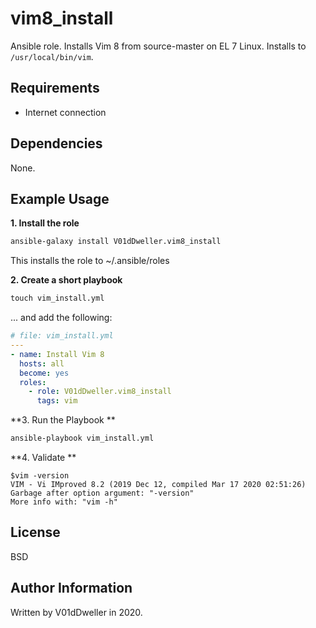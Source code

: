 vim8\_install
=============
Ansible role. Installs Vim 8 from source-master on EL 7 Linux. Installs to
`/usr/local/bin/vim`.

Requirements
------------
* Internet connection

Dependencies
------------

None.

Example Usage
-------------

**1. Install the role**
```cmd
ansible-galaxy install V01dDweller.vim8_install
```

This installs the role to ~/.ansible/roles

**2. Create a short playbook**
```cmd
touch vim_install.yml
```
... and add the following:
```yaml
# file: vim_install.yml
---
- name: Install Vim 8
  hosts: all
  become: yes
  roles:
    - role: V01dDweller.vim8_install
      tags: vim
```

**3. Run the Playbook **

```cmd
ansible-playbook vim_install.yml
```

**4. Validate **
```
$vim -version
VIM - Vi IMproved 8.2 (2019 Dec 12, compiled Mar 17 2020 02:51:26)
Garbage after option argument: "-version"
More info with: "vim -h"
```

License
-------

BSD

Author Information
------------------

Written by V01dDweller in 2020.

